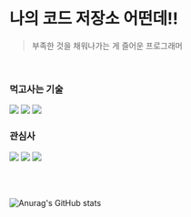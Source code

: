 # 나의 코드 저장소 어떤데!!

> 부족한 것을 채워나가는 게 즐어운 프로그래머

<br>

### 먹고사는 기술

<div align="left">
<img src="https://img.shields.io/badge/unity-000000?style=for-the-badge&logo=html5&logoColor=white">
<img src="https://img.shields.io/badge/rider-000000?style=for-the-badge&logo=html5&logoColor=white">
<img src="https://img.shields.io/badge/csharp-512BD4?style=for-the-badge&logo=html5&logoColor=white">
</div>

### 관심사

<div align="left">
<img src="https://img.shields.io/badge/godotengine-000000?style=for-the-badge&logo=html5&logoColor=white">
<img src="https://img.shields.io/badge/androidstudio-000000?style=for-the-badge&logo=html5&logoColor=white">
<img src="https://img.shields.io/badge/swift-000000?style=for-the-badge&logo=html5&logoColor=white">
</div>

<br><br>

![Anurag's GitHub stats](https://github-readme-stats.vercel.app/api?username=TIRO044&show_icons=true&theme=calm)

<!--
**TIRO044/TIRO044** is a ✨ _special_ ✨ repository because its `README.md` (this file) appears on your GitHub profile.

Here are some ideas to get you started:

- 🔭 I’m currently working on ...
- 🌱 I’m currently learning ...
- 👯 I’m looking to collaborate on ...
- 🤔 I’m looking for help with ...
- 💬 Ask me about ...
- 📫 How to reach me: ...
- 😄 Pronouns: ...
- ⚡ Fun fact: ...
-->
